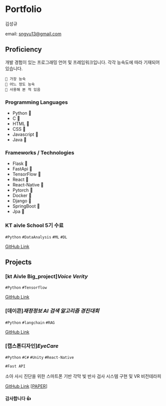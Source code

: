 # Portfolio
김성규

email: sngyu13@gmail.com


## Proficiency
개발 경험이 있는 프로그래밍 언어 및 프레임워크입니다. 
각각 능숙도에 따라 기재되어 있습니다.
```
🥇 가장 능숙
🥈 어느 정도 능숙
🥉 사용해 본 적 있음
```

### Programming Languages
- Python 🥇 
- C 🥈
- HTML 🥇
- CSS 🥈
- Javascript 🥉
- Java 🥉

### Frameworks / Technologies
- Flask 🥈
- FastApi 🥈
- TensorFlow 🥈
- React 🥈 
- React-Native 🥈
- Pytorch 🥉
- Docker 🥉 
- Django 🥉
- SpringBoot 🥉
- Jpa 🥉


### KT aivle School 5기 수료
`#Python` `#DataAnalysis` `#ML` `#DL` 

[GitHub Link](https://github.com/Nacho-Cola/KT_aivle_AI_track_5)



## Projects

### [kt Aivle Big_project]_Voice Verity_
`#Python` `#Tensorflow`

[GitHub Link](https://github.com/Nacho-Cola/KT_aivle_AI_track_5/tree/main/Big_Project_VoiceVerity)


### [데이콘]_재정정보 AI 검색 알고리즘 경진대회_
`#Python` `#langchain` `#RAG`

[GitHub Link](https://github.com/Nacho-Cola/DACON)


### [캡스톤디자인]_EyeCare_
`#Python` `#C#` `#Unity` `#React-Native` 

`#Fast API`

소아 사시 진단을 위한 스마트폰 기반 각막 빛 반사 검사 시스템 구현 및 VR 비전테라피

[GitHub Link](https://github.com/Nacho-Cola/AllNewEyeCare) [[PAPER](https://www.dbpia.co.kr/journal/articleDetail?nodeId=NODE11724447)]





#### 감사합니다 👍
